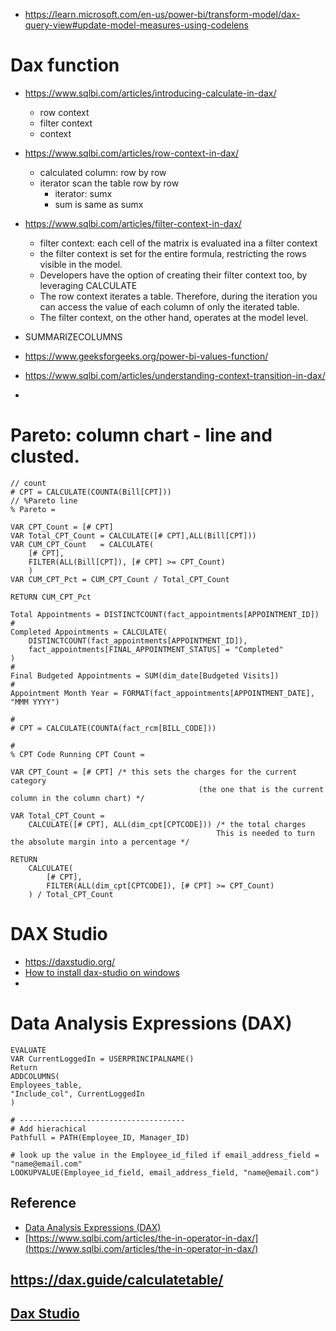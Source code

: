 - https://learn.microsoft.com/en-us/power-bi/transform-model/dax-query-view#update-model-measures-using-codelens

# Dax function  

- https://www.sqlbi.com/articles/introducing-calculate-in-dax/
    - row context
    - filter context
    - context 
- https://www.sqlbi.com/articles/row-context-in-dax/
    - calculated column: row by row
    - iterator scan the table row by row
        - iterator: sumx
        - sum is same as sumx
- https://www.sqlbi.com/articles/filter-context-in-dax/
    - filter context: each cell of the matrix is evaluated ina a filter context
    - the filter context is set for the entire formula, restricting the rows visible in the model.
    - Developers have the option of creating their filter context too, by leveraging CALCULATE
    -  The row context iterates a table. Therefore, during the iteration you can access the value of each column of only the iterated table.
    -  The filter context, on the other hand, operates at the model level.

- SUMMARIZECOLUMNS
- https://www.geeksforgeeks.org/power-bi-values-function/
- https://www.sqlbi.com/articles/understanding-context-transition-in-dax/
- 
# Pareto:  column chart - line and clusted. 
```
// count
# CPT = CALCULATE(COUNTA(Bill[CPT]))
// %Pareto line 
% Pareto = 

VAR CPT_Count = [# CPT]
VAR Total_CPT_Count = CALCULATE([# CPT],ALL(Bill[CPT]))
VAR CUM_CPT_Count   = CALCULATE(
    [# CPT], 
    FILTER(ALL(Bill[CPT]), [# CPT] >= CPT_Count)
    )
VAR CUM_CPT_Pct = CUM_CPT_Count / Total_CPT_Count

RETURN CUM_CPT_Pct 
```

```
Total Appointments = DISTINCTCOUNT(fact_appointments[APPOINTMENT_ID])
# 
Completed Appointments = CALCULATE(
    DISTINCTCOUNT(fact_appointments[APPOINTMENT_ID]),
    fact_appointments[FINAL_APPOINTMENT_STATUS] = "Completed"
)
#
Final Budgeted Appointments = SUM(dim_date[Budgeted Visits])
# 
Appointment Month Year = FORMAT(fact_appointments[APPOINTMENT_DATE], "MMM YYYY")
```

```
# 
# CPT = CALCULATE(COUNTA(fact_rcm[BILL_CODE]))

# 
% CPT Code Running CPT Count = 

VAR CPT_Count = [# CPT] /* this sets the charges for the current category 
                                          (the one that is the current column in the column chart) */

VAR Total_CPT_Count =
    CALCULATE([# CPT], ALL(dim_cpt[CPTCODE])) /* the total charges  
                                              This is needed to turn the absolute margin into a percentage */

RETURN
    CALCULATE(
        [# CPT],
        FILTER(ALL(dim_cpt[CPTCODE]), [# CPT] >= CPT_Count)
    ) / Total_CPT_Count
```
# DAX Studio
- https://daxstudio.org/
- [How to install dax-studio on windows](https://blog.enterprisedna.co/how-to-install-dax-studio-tabular-editor-in-power-bi/)
- 

# Data Analysis Expressions (DAX)

```
EVALUATE 
VAR CurrentLoggedIn = USERPRINCIPALNAME()
Return
ADDCOLUMNS(
Employees_table,
"Include_col", CurrentLoggedIn
)
```


```
# -------------------------------------
# Add hierachical 
Pathfull = PATH(Employee_ID, Manager_ID)

# look up the value in the Employee_id_filed if email_address_field = "name@email.com"
LOOKUPVALUE(Employee_id_field, email_address_field, "name@email.com")
```



## Reference
- [Data Analysis Expressions (DAX)](https://docs.microsoft.com/en-us/dax/switch-function-dax)
- [https://www.sqlbi.com/articles/the-in-operator-in-dax/](https://www.sqlbi.com/articles/the-in-operator-in-dax/)

## https://dax.guide/calculatetable/

## [Dax Studio](https://dax.do/qH3yzC4dtmSXhd/)
